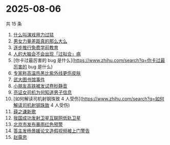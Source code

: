 # 2025-08-06

共 15 条

<!-- BEGIN -->
<!-- 最后更新时间 Wed Aug 06 2025 23:21:17 GMT+0800 (China Standard Time) -->

1. [什么叫演戏用力过猛](https://www.zhihu.com/search?q=什么叫演戏用力过猛)
1. [男女力量差距真的那么大么](https://www.zhihu.com/search?q=男女力量差距真的那么大么)
1. [逐步推行免费学前教育](https://www.zhihu.com/search?q=逐步推行免费学前教育)
1. [人的大脑会不会出现「过拟合」病](https://www.zhihu.com/search?q=人的大脑会不会出现「过拟合」病)
1. [你卡过最厉害的 bug 是什么](https://www.zhihu.com/search?q=你卡过最厉害的 bug
   是什么)
1. [专家称高温热黑比紫外线更伤皮肤](https://www.zhihu.com/search?q=专家称高温热黑比紫外线更伤皮肤)
1. [武大图书馆事件](https://www.zhihu.com/search?q=武大图书馆事件)
1. [小朋友高铁被发试卷秒静音](https://www.zhihu.com/search?q=小朋友高铁被发试卷秒静音)
1. [亮证女司机为何知道男子信息](https://www.zhihu.com/search?q=亮证女司机为何知道男子信息)
1. [如何解读司机射钢珠致 4
   人受伤](https://www.zhihu.com/search?q=如何解读司机射钢珠致 4 人受伤)
1. [薛之谦新歌](https://www.zhihu.com/search?q=薛之谦新歌)
1. [我国成功发射卫星互联网低轨卫星](https://www.zhihu.com/search?q=我国成功发射卫星互联网低轨卫星)
1. [北京市发布暴雨红色预警](https://www.zhihu.com/search?q=北京市发布暴雨红色预警)
1. [答主发杨景媛论文造假视频被上门警告](https://www.zhihu.com/search?q=答主发杨景媛论文造假视频被上门警告)
1. [赵露思](https://www.zhihu.com/search?q=赵露思)

<!-- END -->
